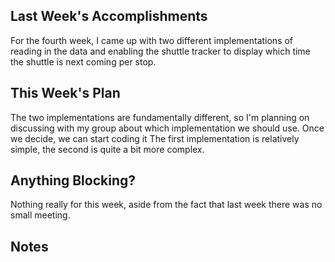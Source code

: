 ## Last Week's Accomplishments

For the fourth week, I came up with two different implementations of reading in
the data and enabling the shuttle tracker to display which time the shuttle is
next coming per stop.

## This Week's Plan

The two implementations are fundamentally different, so I'm planning on
discussing with my group about which implementation we should use. Once we
decide, we can start coding it The first implementation is relatively simple,
the second is quite a bit more complex.

## Anything Blocking?

Nothing really for this week, aside from the fact that last week there was no
small meeting.

## Notes
